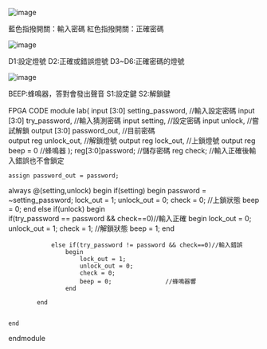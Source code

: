  
![image](https://github.com/Cheng-yang0513/FPGA-/assets/68553170/d62c8e73-b3b3-41b8-82d3-2e7763ec5832)

藍色指撥開關：輸入密碼
紅色指撥開關：正確密碼

![image](https://github.com/Cheng-yang0513/FPGA-/assets/68553170/6ef7e5e5-93c0-497d-9a82-21eaf4402a1d)

D1:設定燈號
D2:正確或錯誤燈號
D3~D6:正確密碼的燈號

![image](https://github.com/Cheng-yang0513/FPGA-/assets/68553170/b66a2449-f551-4551-a97b-a561701f673d)

BEEP:蜂鳴器，答對會發出聲音
S1:設定鍵
S2:解鎖鍵

FPGA CODE
module	lab(
	input		[3:0] setting_password, 	//輸入設定密碼
	input		[3:0] try_password,			//輸入猜測密碼
	input		setting,							//設定密碼
	input		unlock,							//嘗試解鎖
	output	[3:0] password_out,			//目前密碼	
	output reg		unlock_out,				//解鎖燈號
	output reg		lock_out,				//上鎖燈號
	output reg		beep = 0					//蜂鳴器
);
	reg[3:0]password; 						//儲存密碼
	reg check; 									//輸入正確後輸入錯誤也不會鎖定
	
	assign password_out = password;

always @(setting,unlock)
	begin
		if(setting)
			begin
				password = ~setting_password;
				lock_out = 1;
				unlock_out = 0;
				check = 0;  					//上鎖狀態
				beep = 0;
			end
		else if(unlock)
			begin	
				if(try_password == password && check==0)//輸入正確
					begin
						lock_out = 0;
						unlock_out = 1;
						check = 1;     		//解鎖狀態
						beep = 1;
					end
				
				else if(try_password != password && check==0)//輸入錯誤
					begin
						lock_out = 1;
						unlock_out = 0;
						check = 0;
						beep = 0; 				//蜂鳴器響
					end
					
			end
		
		
	end
	
endmodule

